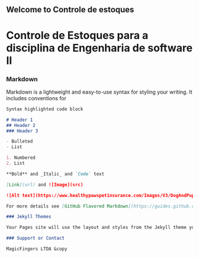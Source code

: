 ## Welcome to Controle de estoques

# Controle de Estoques para a disciplina de Engenharia de software II

### Markdown

Markdown is a lightweight and easy-to-use syntax for styling your writing. It includes conventions for

```markdown
Syntax highlighted code block

# Header 1
## Header 2
### Header 3

- Bulleted
- List

1. Numbered
2. List

**Bold** and _Italic_ and `Code` text

[Link](url) and ![Image](src)

![Alt text](https://www.healthypawspetinsurance.com/Images/V3/DogAndPuppyInsurance/Dog_CTA_Desktop_HeroImage.jpg)

For more details see [GitHub Flavored Markdown](https://guides.github.com/features/mastering-markdown/).

### Jekyll Themes

Your Pages site will use the layout and styles from the Jekyll theme you have selected in your [repository settings](https://github.com/TheMagicFingers/Controle-de-estoque/settings). The name of this theme is saved in the Jekyll `_config.yml` configuration file.

### Support or Contact

MagicFingers LTDA &copy

